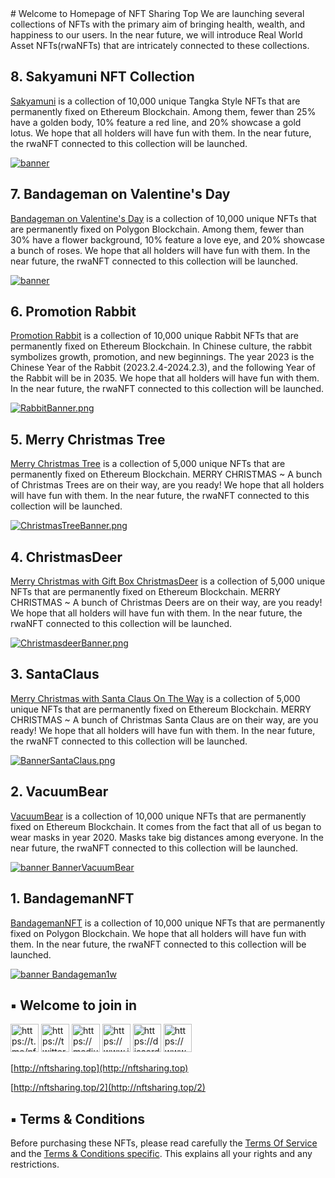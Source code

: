<link rel="shortcut icon" type="image/x-icon" href="favicon.ico">
# Welcome to Homepage of NFT Sharing Top
We are launching several collections of NFTs with the primary aim of bringing health, wealth, and happiness to our users. In the near future, we will introduce Real World Asset NFTs(rwaNFTs) that are intricately connected to these collections.

## 8. Sakyamuni NFT Collection
[Sakyamuni](https://opensea.io/collection/sakyamuninft) is a collection of 10,000 unique Tangka Style NFTs that are permanently fixed on Ethereum Blockchain. Among them,  fewer than 25% have a golden body, 10% feature a red line, and 20% showcase a gold lotus. We hope that all holders will have fun with them. In the near future, the rwaNFT connected to this collection will be launched.

[![banner](https://i.seadn.io/gcs/files/d2a6aaa39b107dbf7baa3e88fb019f17.png?auto=format&dpr=1&w=2048)](https://opensea.io/collection/sakyamuninft)


## 7. Bandageman on Valentine's Day
[Bandageman on Valentine's Day](https://opensea.io/collection/bandageman-valentine-day) is a collection of 10,000 unique NFTs that are permanently fixed on Polygon Blockchain. Among them, fewer than 30% have a flower background, 10% feature a love eye, and 20% showcase a bunch of roses. We hope that all holders will have fun with them. In the near future, the rwaNFT connected to this collection will be launched.

[![banner](https://i.seadn.io/gcs/files/5fb9bab9536ad48d8192ab9b5793c7e4.png?auto=format&w=2048)](https://opensea.io/collection/bandageman-valentine-day)


## 6. Promotion Rabbit
[Promotion Rabbit](https://opensea.io/collection/promotionrabbit) is a collection of 10,000 unique Rabbit NFTs that are permanently fixed on Ethereum Blockchain. In Chinese culture, the rabbit symbolizes growth, promotion, and new beginnings. The year 2023 is the Chinese Year of the Rabbit (2023.2.4-2024.2.3), and the following Year of the Rabbit will be in 2035. We hope that all holders will have fun with them. In the near future, the rwaNFT connected to this collection will be launched.

[![RabbitBanner.png](https://i.seadn.io/gcs/files/4859431bf9ff714e576d3b52b8794333.png?auto=format&w=2048)](https://opensea.io/collection/promotionrabbit)


## 5. Merry Christmas Tree
[Merry Christmas Tree](https://opensea.io/collection/merry-christmas-tree) is a collection of 5,000 unique NFTs that are permanently fixed on Ethereum Blockchain. MERRY CHRISTMAS ~ A bunch of Christmas Trees are on their way, are you ready! We hope that all holders will have fun with them. In the near future, the rwaNFT connected to this collection will be launched.

[![ChristmasTreeBanner.png](https://i.seadn.io/gcs/files/9ad5eeec6f12703c5595a827a411b89f.png?auto=format&w=2048)](https://opensea.io/collection/merry-christmas-tree)

## 4. ChristmasDeer
[Merry Christmas with Gift Box ChristmasDeer](https://opensea.io/collection/christmasdeer) is a collection of 5,000 unique NFTs that are permanently fixed on Ethereum Blockchain. MERRY CHRISTMAS ~ A bunch of Christmas Deers are on their way, are you ready! We hope that all holders will have fun with them. In the near future, the rwaNFT connected to this collection will be launched.

[![ChristmasdeerBanner.png](https://i.seadn.io/gcs/files/82c186c35310b6e4266b197a12765ba8.png?auto=format&w=2048)](https://opensea.io/collection/christmasdeer)

## 3. SantaClaus
[Merry Christmas with Santa Claus On The Way](https://opensea.io/collection/santa-claus-on-the-way) is a collection of 5,000 unique NFTs that are permanently fixed on Ethereum Blockchain. MERRY CHRISTMAS ~ A bunch of Christmas Santa Claus are on their way, are you ready! We hope that all holders will have fun with them. In the near future, the rwaNFT connected to this collection will be launched.

[![BannerSantaClaus.png](https://i.seadn.io/gcs/files/18fe1415fc76766640e8ce80112e0a83.png?auto=format&w=2048)](https://opensea.io/collection/santa-claus-on-the-way) 

## 2. VacuumBear
[VacuumBear](https://opensea.io/collection/vacuumbear) is a collection of 10,000 unique NFTs that are permanently fixed on Ethereum Blockchain. It comes from the fact that all of us began to wear masks in year 2020. Masks take big distances among everyone. In the near future, the rwaNFT connected to this collection will be launched.

[![banner BannerVacuumBear](https://i.seadn.io/gcs/files/655afdaac4e43fd657ade13dc226d183.png?auto=format&w=2048)](https://opensea.io/collection/vacuumbear)
 
## 1. BandagemanNFT
[BandagemanNFT](https://opensea.io/collection/bandagemannft) is a collection of 10,000 unique NFTs that are permanently fixed on Polygon Blockchain. We hope that all holders will have fun with them. In the near future, the rwaNFT connected to this collection will be launched.

[![banner Bandageman1w](https://i.seadn.io/gcs/files/e63d8ecd668032444de0c548257d1faa.png?auto=format&w=2048)](https://opensea.io/collection/bandagemannft)


## ▪ Welcome to join in

[<img title="https://t.me/nftsharingTop" src="https://nftsharing.github.io/icon/TG.png" width="45px">](https://t.me/nftsharingTop)
[<img title="https://twitter.com/rwaNFTSharing" src="https://nftsharing.github.io/icon/TW.png" width="45px">](https://twitter.com/rwaNFTSharing)
[<img title="https://medium.com/@official_wwfem" src="https://nftsharing.github.io/icon/M.png" width="45px">](https://medium.com/@official_wwfem)
[<img title="https://www.instagram.com/nft_sharing_community" src="https://nftsharing.github.io/icon/IG.png" width="45px">](https://www.instagram.com/nft_sharing_community)
[<img title="https://discord.com/invite/z5VfEZbnSJ" src="https://nftsharing.github.io/icon/Discord.png" width="45px">](https://discord.com/invite/z5VfEZbnSJ)
[<img title="https://www.youtube.com/@nftsharing" src="https://nftsharing.github.io/icon/YTB.png" width="45px">](https://www.youtube.com/@nftsharing)

<!--
[<img title="https://mirror.xyz/0x33d45E66E55d8f74AFFAda4a29a8f9876f2Bb5E5" src="https://nftsharing.github.io/icon/mirror.ico" width="45px">](https://mirror.xyz/0x33d45E66E55d8f74AFFAda4a29a8f9876f2Bb5E5)
-->



[http://nftsharing.top](http://nftsharing.top)

[http://nftsharing.top/2](http://nftsharing.top/2)

## ▪ Terms & Conditions
Before purchasing these NFTs, please read carefully the [Terms Of Service](http://nftsharing.top/terms/) and the [Terms & Conditions specific](http://nftsharing.top/nft-owner-agreement/). This explains all your rights and any restrictions.
